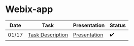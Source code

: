 # Webix-app

Date | Task | Presentation | Status
--- | --- | --- | ---
01/17  | [Task Description](https://docs.google.com/document/d/126HOCa4oqvtgEFpZYKJEHZ04Tlfmq0HJ6s-CyUBMgBk/edit) | [Presentation](https://slides.com/ihelga/webixjet-views/#/) | :heavy_check_mark:

